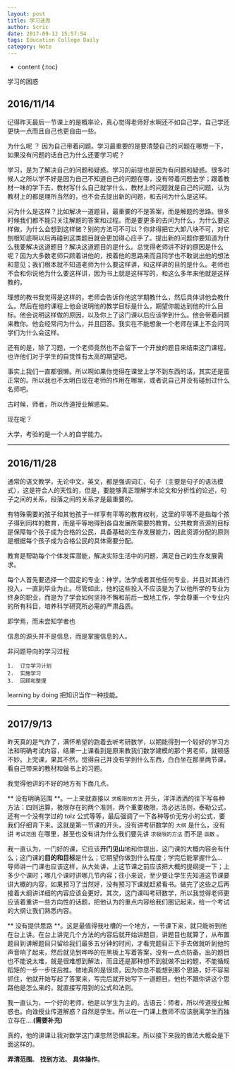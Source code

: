 ```yaml
---
layout: post
title: 学习迷思
author: Scric
date: 2017-09-12 15:57:54
tags: Education College Daily
category: Note
---
```


* content
{:toc}

学习的困惑





## 2016/11/14

记得昨天最后一节课上的是概率论，真心觉得老师好水啊还不如自己学，自己学还更快一点而且自己也更自由一些。

为什么呢 ？ 因为自己带着问题。学习最重要的是要清楚自己的问题在哪想一下，如果没有问题的话自己为什么还要学习呢？

学习，是为了解决自己的问题和疑惑。学习的前提也是因为有问题和疑惑。很多时候人之所以学不好是因为自己不知道自己的问题在哪，没有带着问题去学；跟着教材一味的学下去，教材写什么自己就学什么，教材上的问题就是自己的问题，认为教材上的都是理所当然的，也不会去提出新的问题，和去问为什么是这样。

问为什么是这样？比如解决一道题目，最重要的不是答案，而是解题的思路。很多时候我们都不能只关注解题的答案和过程。而是要更多的去问为什么，为什么要这样做，为什么会想到这样做？别的方法可不可以？你非得把它大卸八块不可，对它刨根知底啊以后再碰到这类题目就会更加得心应手了。提出新的问题你要知道为什么我要解决这道题目？解决这道题目的是什么。总觉得老师讲不好的原因是什么呢？因为大多数老师只顾着讲他的，按着他的思路来而且同学也不敢说出他的想法和意见；我们根本就不知道老师为什么要这样讲，和这样讲的目的是什么。老师也不会和你说他为什么要这样讲，因为书上就是这样写的，和这么多年来他就是这样教的。

理想的教书我觉得是这样的。老师会告诉你他这学期教什么，然后具体讲他会教什么。然后在他的课程上他会说明他的教学目标是什么，期望你能达到他的什么目标。他会说明这样做的原因，以及你上了这门课以后应该学到什么。他会带着问题来教你。他会经常问为什么，并且回答。我实在不能想象一个老师在课上不会问同学们为什么会这样。

还有的是，除了习题，一个老师竟然也不会留下一个开放的题目来结束这门课程。也许他们对于学生的自觉性有太高的期望吧。

事实上我们一直都很懒。所以啊如果你觉得在课堂上学不到东西的话，其实还是蛮正常的。所以我也不太明白现在老师的作用在哪里，或者说自己并没有碰到过什么名师吧。

古时候，师者，所以传道授业解惑矣。

现在呢？

大学，考验的是一个人的自学能力。

---

## 2016/11/28

  通常的语文教学，无论中文，英文，都是强调词汇，句子（主要是句子的语法模式），这是符合人的天性的，但是，要能够真正理解学术论文和分析性的论述，句子之间的关系，段落之间的关系才是最重要的。

  有特殊需要的孩子和其他孩子一样享有平等的教育权利，这里的平等不是指每个孩子得到同样的教育，而是平等地得到各自发展所需要的教育。公共教育资源的目标是保障每个孩子成为合格的公民，具备基础的生存发展能力，因此资源分配的原则是根据每个孩子成为合格公民的具体需要分配。

  教育是帮助每个个体发挥潜能，解决实际生活中的问题，满足自己的生存发展需求。

  每个人首先要选择一个固定的专业：神学，法学或者其他任何专业，并且对其进行投入，一直到毕业为止。尽管如此，他的这些投入不应该是为了以他所学的专业为终身的职业，而是为了学会如何坚持不懈和前后一致地工作，学会尊重一个专业内的所有科目，培养科学研究所必需的严肃品质。

  即学焉，而未尝知学者也

  信息的源头并不是信息，而是掌握信息的人。

  非问题导向的学习过程

    1.  订立学习计划
    2.  实施学习
    3.  回顾和整理
   learning by doing
   把知识当作一种技能。


---

## 2017/9/13

昨天真的是气炸了，满怀希望的跑着去听考研数学，以期能得到一个较好的学习方法和明确考试内容，结果一上课看到是原来教我们数学建模的那个男老师，就顿感不妙。上完课，果其不然，觉得自己并没有学到什么东西，白白坐在那里两节课，看自己带来的教材和做书上的习题。

我觉得他讲的不好的地方有下面几点。

** 没有明确范围 **。一上来就直接以 `求极限的方法` 开头，洋洋洒洒的往下写各种方法：四则运算，极限存在的两个准则，两个重要极限，洛必达法则，泰勒公式，还有一个没有学过的 tolz 公式等等，最后强调了一下各种等价无穷小的公式，要我们仔细背下来。这就是第一节课的开头，没有讲考研数学的 `大纲` 是什么，没有讲 `考试范围` 在哪里，甚至也没有讲为什么我们要先讲 `求极限的方法` 而不是 `函数` 。

我一直认为，一门好的课，它应该**开门见山**地和你提出，这门课的大概内容会有什么；这门课的**目的和目标**是什么；它期望你做到什么程度；学完后能掌握什么... 导师讲一门课也应该这样，从大处讲，上这节课之前应该把大概的提纲提一下；上多少个课时；哪几个课时讲哪几节内容；往小来说，至少要让学生先知道这节课要讲大概的内容，如果预习了当然好，没有预习下课就赶紧看书。做完了这些之后再接着大纲讲详细的内容应该会更好。其次，这门课叫考研数学，所以我觉得老师更应该着重讲一些方向性的话题，把他认为的重点内容给我们圈记起来，给一个考试的大纲让我们熟悉内容。

** 没有提供思路 **。这是最值得我吐槽的一个地方，一节课下来，就只能听到他在台上讲。在台上讲完几个方法的内容后就开始讲题目，讲题目也就算了，从布置题目到讲解题目只留给我们最多五分钟的时间，才看完题目正下手去做就听到他的声音响了起来，然后就见到哗哗的在黑板上写着答案，没有一点点防备。出的题目也不能说太难，就是很难想到解法，而且还是那种想不到就做不出的题，不能循规蹈矩的一步一步往后推。做地真的是很烦，因为你总不能想到那个思路，好不容易抓住，他就开始写起了答案来，写完后就开始写下一道题目。他也不跟你讲这个思路他是怎么来的，就直接写用到的公式和法则。

我一直认为，一个好的老师，他是以学生为主的。古语云：师者，所以传道授业解惑也。向谁授业传道解惑？自然是学生。所以在一门课上教师不应该脱离学生而独立存在....**(需要补充)**

真的，他的讲课让我对数学这门课忽然恐惧起来。所以接下来我的做法大概会是下面这样的。

**弄清范围**。
**找到方法**。
**具体操作**。


